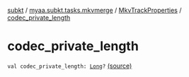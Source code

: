 [subkt](../../index.md) / [myaa.subkt.tasks.mkvmerge](../index.md) / [MkvTrackProperties](index.md) / [codec_private_length](./codec_private_length.md)

# codec_private_length

`val codec_private_length: `[`Long`](https://kotlinlang.org/api/latest/jvm/stdlib/kotlin/-long/index.html)`?` [(source)](https://github.com/Myaamori/SubKt/blob/master/src/main/kotlin/myaa/subkt/tasks/mkvmerge/mkvmerge.kt#L83)